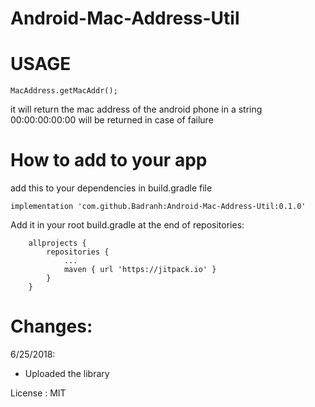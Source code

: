 # Android-Mac-Address-Util


# USAGE 

```
MacAddress.getMacAddr();
```
it will return the mac address of the android phone in a string  00:00:00:00:00 will be returned in case of failure

# How to add to your app 

add this to your dependencies in build.gradle file

```
implementation 'com.github.Badranh:Android-Mac-Address-Util:0.1.0'
```
Add it in your root build.gradle at the end of repositories:

```
	allprojects {
		repositories {
			...
			maven { url 'https://jitpack.io' }
		}
	}
```
# Changes:
6/25/2018:
- Uploaded the library

License : MIT
